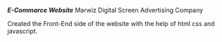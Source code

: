 ***E-Commarce Website***
Marwiz Digital Screen Advertising Company

Created the Front-End side of the website with the help of html css and javascript.

